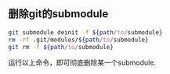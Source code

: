 ## 删除git的submodule

```bash
git submodule deinit -f ${path/to/submodule}
rm -rf .git/modules/${path/to/submodule}
git rm -f ${path/to/submodule}
```

运行以上命令，即可彻底删除某一个submodule.